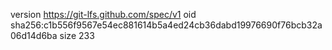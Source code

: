 version https://git-lfs.github.com/spec/v1
oid sha256:c1b556f9567e54ec881614b5a4ed24cb36dabd19976690f76bcb32a06d14d6ba
size 233
